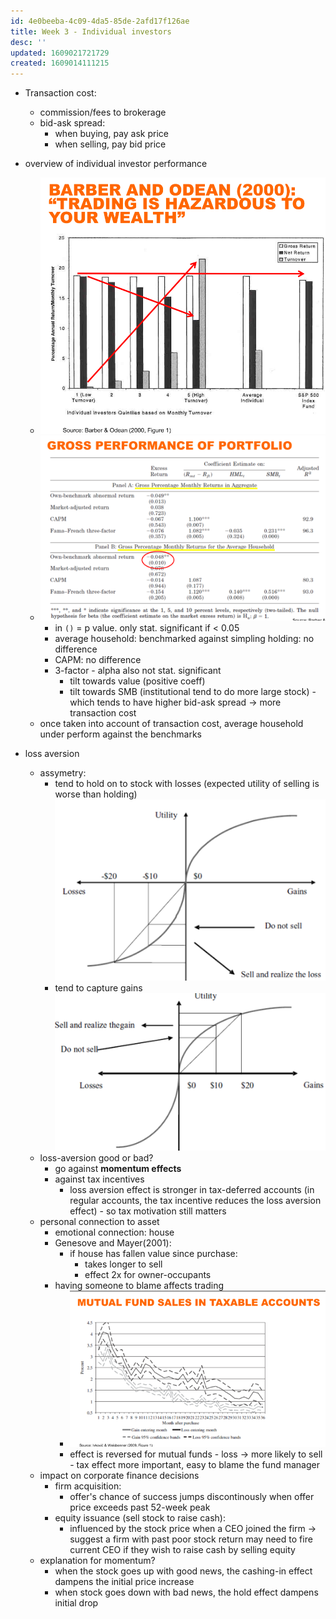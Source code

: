 ```yaml
---
id: 4e0beeba-4c09-4da5-85de-2afd17f126ae
title: Week 3 - Individual investors
desc: ''
updated: 1609021721729
created: 1609014111215
---
```


- Transaction cost:
    - commission/fees to brokerage
    - bid-ask spread:
        - when buying, pay ask price
        - when selling, pay bid price
- overview of individual investor performance 
    - ![](/assets/images/2020-12-26-15-28-28.png)
    - ![](/assets/images/2020-12-26-16-15-30.png)
        - in `()` = p value. only stat. significant if < 0.05  
        - average household: benchmarked against simpling holding: no difference 
        - CAPM: no difference
        - 3-factor - alpha also not stat. significant
            - tilt towards value (positive coeff)
            - tilt towards SMB (institutional tend to do more large stock) - which tends to have higher bid-ask spread -> more transaction cost
    - once taken into account of transaction cost, average household under perform against the benchmarks

- loss aversion
    - assymetry:
        - tend to hold on to stock with losses (expected utility of selling is worse than holding)
            ![](/assets/images/2020-12-26-16-25-19.png) 
        - tend to capture gains 
            ![](/assets/images/2020-12-26-16-26-19.png)
    - loss-aversion good or bad?
        - go against **momentum effects**
        - against tax incentives
            - loss aversion effect is stronger in tax-deferred accounts (in regular accounts, the tax incentive reduces the loss aversion effect) - so tax motivation still matters  
    - personal connection to asset
        - emotional connection: house 
        - Genesove and Mayer(2001):
            - if house has fallen value since purchase:
                - takes longer to sell
                - effect 2x for owner-occupants
        - having someone to blame affects trading
            - ![](/assets/images/2020-12-26-16-51-07.png)
            - effect is reversed for mutual funds - loss -> more likely to sell - tax effect more important, easy to blame the fund manager
    -  impact on corporate finance decisions       
        - firm acquisition: 
            - offer's chance of success jumps discontinously when offer price exceeds past 52-week peak
        - equity issuance (sell stock to raise cash):
            - influenced by the stock price when a CEO joined the firm
                -> suggest a firm with past poor stock return may need to fire current CEO if they wish to raise cash by selling equity
    - explanation for momentum?
        - when the stock goes up with good news, the cashing-in effect dampens the initial price increase
        - when stock goes down with bad news, the hold effect dampens initial drop